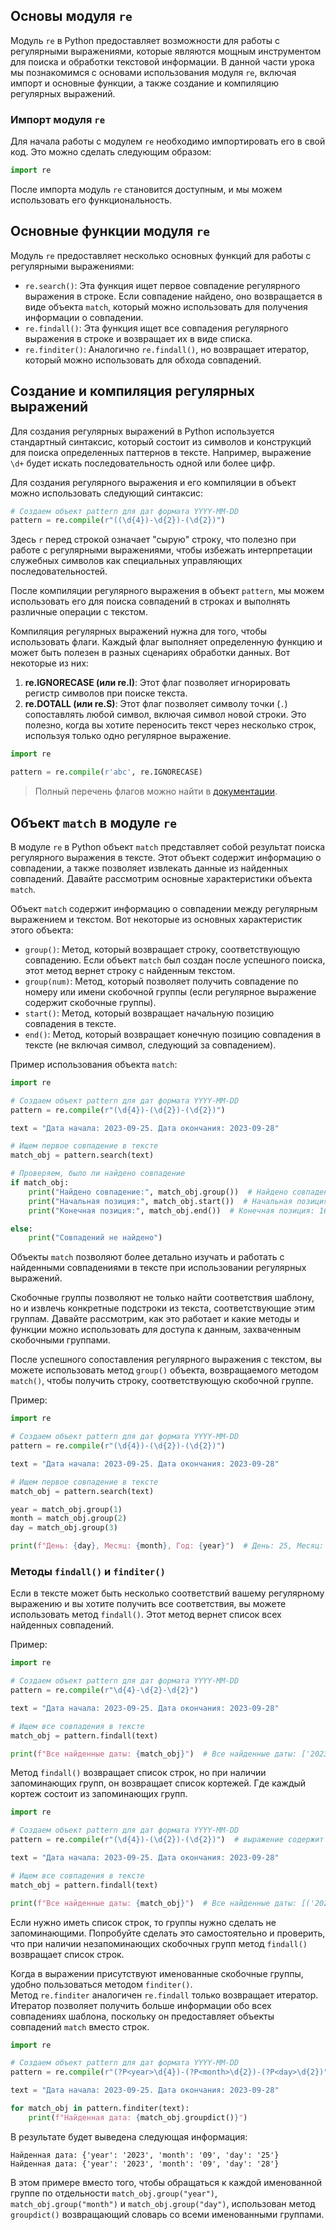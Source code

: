## Основы модуля `re`

Модуль `re` в Python предоставляет возможности для работы с регулярными выражениями, которые являются мощным инструментом для поиска и обработки текстовой информации. В данной части урока мы познакомимся с основами использования модуля `re`, включая импорт и основные функции, а также создание и компиляцию регулярных выражений.

### Импорт модуля `re`

Для начала работы с модулем `re` необходимо импортировать его в свой код. Это можно сделать следующим образом:

```python
import re
```

После импорта модуль `re` становится доступным, и мы можем использовать его функциональность.

## Основные функции модуля `re`

Модуль `re` предоставляет несколько основных функций для работы с регулярными выражениями:

- `re.search()`: Эта функция ищет первое совпадение регулярного выражения в строке. Если совпадение найдено, оно возвращается в виде объекта `match`, который можно использовать для получения информации о совпадении.
- `re.findall()`: Эта функция ищет все совпадения регулярного выражения в строке и возвращает их в виде списка.
- `re.finditer()`: Аналогично `re.findall()`, но возвращает итератор, который можно использовать для обхода совпадений.

## Создание и компиляция регулярных выражений

Для создания регулярных выражений в Python используется стандартный синтаксис, который состоит из символов и конструкций для поиска определенных паттернов в тексте. Например, выражение `\d+` будет искать последовательность одной или более цифр.

Для создания регулярного выражения и его компиляции в объект можно использовать следующий синтаксис:

```python
# Создаем объект pattern для дат формата YYYY-MM-DD
pattern = re.compile(r"((\d{4})-\d{2})-(\d{2})")
```

Здесь `r` перед строкой означает "сырую" строку, что полезно при работе с регулярными выражениями, чтобы избежать интерпретации служебных символов как специальных управляющих последовательностей.

После компиляции регулярного выражения в объект `pattern`, мы можем использовать его для поиска совпадений в строках и выполнять различные операции с текстом.

Компиляция регулярных выражений нужна для того, чтобы использовать флаги. Каждый флаг выполняет определенную функцию и может быть полезен в разных сценариях обработки данных. Вот некоторые из них:

1. **re.IGNORECASE (или re.I)**: Этот флаг позволяет игнорировать регистр символов при поиске текста. 
2. **re.DOTALL (или re.S)**: Этот флаг позволяет символу точки (`.`) сопоставлять любой символ, включая символ новой строки. Это полезно, когда вы хотите переносить текст через несколько строк, используя только одно регулярное выражение.

```python
import re

pattern = re.compile(r'abc', re.IGNORECASE)

```

> Полный перечень флагов можно найти в [документации](https://docs.python.org/3.11/library/re.html#flags).
> 

## Объект `match` в модуле `re`

В модуле `re` в Python объект `match` представляет собой результат поиска регулярного выражения в тексте. Этот объект содержит информацию о совпадении, а также позволяет извлекать данные из найденных совпадений. Давайте рассмотрим основные характеристики объекта `match`.

Объект `match` содержит информацию о совпадении между регулярным выражением и текстом. Вот некоторые из основных характеристик этого объекта:

- `group()`: Метод, который возвращает строку, соответствующую совпадению. Если объект `match` был создан после успешного поиска, этот метод вернет строку с найденным текстом.
- `group(num)`: Метод, который позволяет получить совпадение по номеру или имени скобочной группы (если регулярное выражение содержит скобочные группы).
- `start()`: Метод, который возвращает начальную позицию совпадения в тексте.
- `end()`: Метод, который возвращает конечную позицию совпадения в тексте (не включая символ, следующий за совпадением).

Пример использования объекта `match`:

```python
import re

# Создаем объект pattern для дат формата YYYY-MM-DD
pattern = re.compile(r"(\d{4})-(\d{2})-(\d{2})")

text = "Дата начала: 2023-09-25. Дата окончания: 2023-09-28"

# Ищем первое совпадение в тексте
match_obj = pattern.search(text)

# Проверяем, было ли найдено совпадение
if match_obj:
    print("Найдено совпадение:", match_obj.group())  # Найдено совпадение: 2023-09-25
    print("Начальная позиция:", match_obj.start())  # Начальная позиция: 6
    print("Конечная позиция:", match_obj.end())  # Конечная позиция: 16

else:
    print("Совпадений не найдено")
```

Объекты `match` позволяют более детально изучать и работать с найденными совпадениями в тексте при использовании регулярных выражений.

Скобочные группы позволяют не только найти соответствия шаблону, но и извлечь конкретные подстроки из текста, соответствующие этим группам. Давайте рассмотрим, как это работает и какие методы и функции можно использовать для доступа к данным, захваченным скобочными группами.

После успешного сопоставления регулярного выражения с текстом, вы можете использовать метод `group()` объекта, возвращаемого методом `match()`, чтобы получить строку, соответствующую скобочной группе.

Пример:

```python
import re

# Создаем объект pattern для дат формата YYYY-MM-DD
pattern = re.compile(r"(\d{4})-(\d{2})-(\d{2})")

text = "Дата начала: 2023-09-25. Дата окончания: 2023-09-28"

# Ищем первое совпадение в тексте
match_obj = pattern.search(text)

year = match_obj.group(1)
month = match_obj.group(2)
day = match_obj.group(3)

print(f"День: {day}, Месяц: {month}, Год: {year}")  # День: 25, Месяц: 09, Год: 2023
```

### Методы `findall()` и `finditer()`

Если в тексте может быть несколько соответствий вашему регулярному выражению и вы хотите получить все соответствия, вы можете использовать метод `findall()`. Этот метод вернет список всех найденных совпадений.

Пример:

```python
import re

# Создаем объект pattern для дат формата YYYY-MM-DD
pattern = re.compile(r"\d{4}-\d{2}-\d{2}")

text = "Дата начала: 2023-09-25. Дата окончания: 2023-09-28"

# Ищем все совпадения в тексте
match_obj = pattern.findall(text)

print(f"Все найденные даты: {match_obj}")  # Все найденные даты: ['2023-09-25', '2023-09-28']
```

Метод `findall()` возвращает список строк, но при наличии запоминающих групп, он возвращает список кортежей. Где каждый кортеж состоит из запоминающих групп. 

```python
import re

# Создаем объект pattern для дат формата YYYY-MM-DD
pattern = re.compile(r"(\d{4})-(\d{2})-(\d{2})")  # выражение содержит запоминающие группы

text = "Дата начала: 2023-09-25. Дата окончания: 2023-09-28"

# Ищем все совпадения в тексте
match_obj = pattern.findall(text)

print(f"Все найденные даты: {match_obj}")  # Все найденные даты: [('2023', '09', '25'), ('2023', '09', '28')]
```

Если нужно иметь список строк, то группы нужно сделать не запоминающими. Попробуйте сделать это самостоятельно и проверить, что при наличии незапоминающих скобочных групп метод `findall()` возвращает список строк.

Когда в выражении присутствуют именованные скобочные группы, удобно пользоваться методом `finditer()`. Метод `re.finditer` аналогичен `re.findall` только возвращает итератор. Итератор позволяет получить больше информации обо всех совпадениях шаблона, поскольку он предоставляет объекты совпадений `match` вместо строк.

```python
import re

# Создаем объект pattern для дат формата YYYY-MM-DD
pattern = re.compile(r"(?P<year>\d{4})-(?P<month>\d{2})-(?P<day>\d{2})")  # выражение содержит именованные группы

text = "Дата начала: 2023-09-25. Дата окончания: 2023-09-28"

for match_obj in pattern.finditer(text):
    print(f"Найденная дата: {match_obj.groupdict()}")
```

В результате будет выведена следующая информация:

```
Найденная дата: {'year': '2023', 'month': '09', 'day': '25'}
Найденная дата: {'year': '2023', 'month': '09', 'day': '28'}
```

В этом примере вместо того, чтобы обращаться к каждой именованной группе по отдельности `match_obj.group("year")`, `match_obj.group("month")` и `match_obj.group("day")`, использован метод `groupdict()` возвращающий словарь со всеми именованными группами.